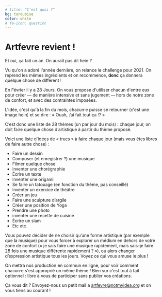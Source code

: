 ```yaml
---
# title: "C'est quoi ?"
bg: turquoise
color: white
# fa-icon: question
---
```


# Artfevre revient !

Et oui, ça fait un an. On aurait pas dit hein ?

Vu qu'on a adoré l'année dernière, on relance le challenge pour 2021. On reprend les mêmes ingrédients et on recommence, **donc** ça donnera quelque chose de différent !

En Février il y a 28 Jours. On vous propose d'utiliser chacun d'entre eux pour créer — de manière intensive et sans jugement — hors de notre zone de confort, et avec des contraintes imposées.

L'idée, c'est qu'à la fin du mois, chacun⋅e puisse se retourner (c'est une image hein) et se dire : « Ouah, j’ai fait tout ça !? »

C’est donc une liste de 28 thèmes (un par jour du mois) : chaque jour, on doit faire quelque chose d’artistique à partir du thème proposé.

Voici une liste d'idées de « trucs » à faire chaque jour (mais vous êtes libres de faire autre chose) :

- Faire un dessin
- Composer (et enregistrer ?) une musique
- Filmer quelque chose
- Inventer une chorégraphie
- Écrire un texte
- Inventer une origami
- Se faire un tatouage (en fonction du thème, pas conseillé)
- Inventer un exercice de théâtre
- Créer un jeu
- Faire une sculpture d’argile
- Créer une position de Yoga
- Prendre une photo
- inventer une recette de cuisine
- Écrire un slam
- Etc etc.

Vous pouvez décider de ne choisir qu’une forme artistique (par exemple que la musique) pour vous forcer à explorer un médium en dehors de votre zone de confort (« je sais faire une musique rapidement, mais sais-je faire 28 fois une musique différente rapidement ? »), ou alors changer d’expression artistique tous les jours. Voyez ce qui vous amuse le plus !

On mettra nos production en commun en ligne, pour voir comment chacun·e s'est approprié un même thème ! Bien sur c'est tout à fait optionnel : libre à vous de participer sans publier vos créations.

Ça vous dit ? Envoyez-nous un petit mail a [artfevre@notmyidea.org](mailto:artfevre@notmyidea.org) et on vous tiens au courant !
